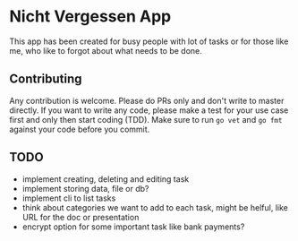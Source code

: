 # Nicht Vergessen App
This app has been created for busy people with lot of tasks or for those like me, who like to forgot about what needs to be done.

## Contributing
Any contribution is welcome. Please do PRs only and don't write to master directly.
If you want to write any code, please make a test for your use case first and only then start coding (TDD).
Make sure to run `go vet` and `go fmt` against your code before you commit.

## TODO

 * implement creating, deleting and editing task
 * implement storing data, file or db?
 * implement cli to list tasks
 * think about categories we want to add to each task, might be helful, like URL for the doc or presentation
 * encrypt option for some important task like bank payments?
 
